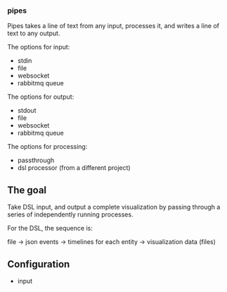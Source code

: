 ### pipes

Pipes takes a line of text from any input, processes it, and writes 
a line of text to any output.

The options for input:

- stdin
- file
- websocket
- rabbitmq queue

The options for output:

- stdout
- file
- websocket
- rabbitmq queue

The options for processing:

- passthrough
- dsl processor (from a different project)

## The goal

Take DSL input, and output a complete visualization by passing through
a series of independently running processes.

For the DSL, the sequence is:

file -> json events -> timelines for each entity -> visualization data (files)

## Configuration

- input
